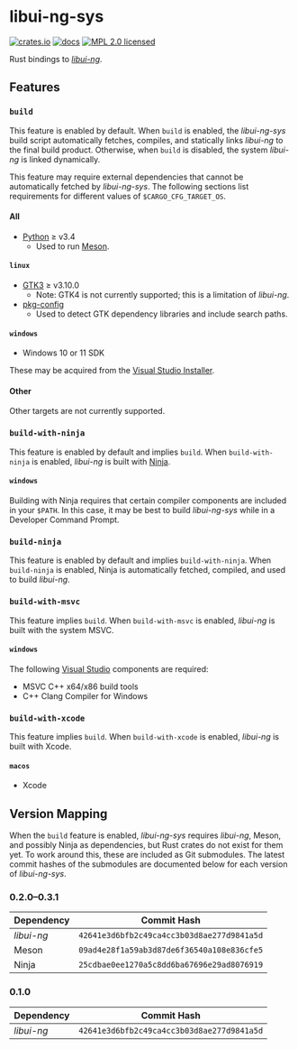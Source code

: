 # libui-ng-sys

[![crates.io](https://img.shields.io/crates/v/libui-ng-sys)](https://crates.io/crates/libui-ng-sys)
[![docs](https://docs.rs/libui-ng-sys/badge.svg)](https://docs.rs/libui-ng-sys)
[![MPL 2.0 licensed](https://img.shields.io/github/license/norepimorphism/libui-ng-sys)](./LICENSE)

Rust bindings to [*libui-ng*](https://github.com/libui-ng/libui-ng).

## Features

### `build`

This feature is enabled by default. When `build` is enabled, the *libui-ng-sys* build script automatically fetches, compiles, and statically links *libui-ng* to the final build product. Otherwise, when `build` is disabled, the system *libui-ng* is linked dynamically.

This feature may require external dependencies that cannot be automatically fetched by *libui-ng-sys*. The following sections list requirements for different values of `$CARGO_CFG_TARGET_OS`.

#### All

* [Python](https://www.python.org/) &ge; v3.4
    * Used to run [Meson](https://mesonbuild.com/).

#### `linux`

* [GTK3](https://gtk.org) &ge; v3.10.0
    * Note: GTK4 is not currently supported; this is a limitation of *libui-ng*.
* [pkg-config](https://www.freedesktop.org/wiki/Software/pkg-config/)
    * Used to detect GTK dependency libraries and include search paths.

#### `windows`

* Windows 10 or 11 SDK

These may be acquired from the [Visual Studio Installer](https://visualstudio.microsoft.com/downloads/#build-tools-for-visual-studio-2022).

#### Other

Other targets are not currently supported.

### `build-with-ninja`

This feature is enabled by default and implies `build`. When `build-with-ninja` is enabled, *libui-ng* is built with [Ninja](https://ninja-build.org/).

#### `windows`

Building with Ninja requires that certain compiler components are included in your `$PATH`. In this case, it may be best to build *libui-ng-sys* while in a Developer Command Prompt.

### `build-ninja`

This feature is enabled by default and implies `build-with-ninja`. When `build-ninja` is enabled, Ninja is automatically fetched, compiled, and used to build *libui-ng*.

### `build-with-msvc`

This feature implies `build`. When `build-with-msvc` is enabled, *libui-ng* is built with the system MSVC.

#### `windows`

The following [Visual Studio](https://visualstudio.microsoft.com/downloads/#build-tools-for-visual-studio-2022) components are required:

* MSVC C++ x64/x86 build tools
* C++ Clang Compiler for Windows

### `build-with-xcode`

This feature implies `build`. When `build-with-xcode` is enabled, *libui-ng* is built with Xcode.

#### `macos`

* Xcode

## Version Mapping

When the `build` feature is enabled, *libui-ng-sys* requires *libui-ng*, Meson, and possibly Ninja as dependencies, but Rust crates do not exist for them yet. To work around this, these are included as Git submodules. The latest commit hashes of the submodules are documented below for each version of *libui-ng-sys*.

### 0.2.0&ndash;0.3.1

| Dependency | Commit Hash                                |
| ---------- | ------------------------------------------ |
| *libui-ng* | `42641e3d6bfb2c49ca4cc3b03d8ae277d9841a5d` |
| Meson      | `09ad4e28f1a59ab3d87de6f36540a108e836cfe5` |
| Ninja      | `25cdbae0ee1270a5c8dd6ba67696e29ad8076919` |

### 0.1.0

| Dependency | Commit Hash                                |
| ---------- | ------------------------------------------ |
| *libui-ng* | `42641e3d6bfb2c49ca4cc3b03d8ae277d9841a5d` |
